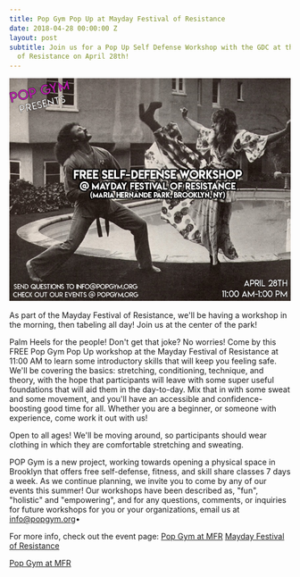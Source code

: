 ```yaml
---
title: Pop Gym Pop Up at Mayday Festival of Resistance
date: 2018-04-28 00:00:00 Z
layout: post
subtitle: Join us for a Pop Up Self Defense Workshop with the GDC at the Mayday Festival
  of Resistance on April 28th!
---
```


![Pop Gym at MFR](/assets/gdc.jpg)

As part of the Mayday Festival of Resistance, we'll be having a workshop in the morning, then tabeling all day! Join us at the center of the park!

Palm Heels for the people! Don't get that joke? No worries! Come by this FREE Pop Gym Pop Up workshop at the Mayday Festival of Resistance at 11:00 AM to learn some introductory skills that will keep you feeling safe. We'll be covering the basics: stretching, conditioning, technique, and theory, with the hope that participants will leave with some super useful foundations that will aid them in the day-to-day. Mix that in with some sweat and some movement, and you'll have an accessible and confidence-boosting good time for all. Whether you are a beginner, or someone with experience, come work it out with us!

Open to all ages! We'll be moving around, so participants should wear clothing in which they are comfortable stretching and sweating.

POP Gym is a new project, working towards opening a physical space in Brooklyn that offers free self-defense, fitness, and skill share classes 7 days a week. As we continue planning, we invite you to come by any of our events this summer! Our workshops have been described as, "fun", "holistic" and "empowering", and for any questions, comments, or inquiries for future workshops for you or your organizations, email us at info@popgym.org•

For more info, check out the event page: [Pop Gym at MFR](https://www.facebook.com/events/620131575046022/)
[Mayday Festival of Resistance](https://www.facebook.com/events/950435528442239/)

[Pop Gym at MFR](/assets/maydayfest.jpeg)

